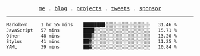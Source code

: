 <p align="center">
  <samp>
    <a href="https://everfu.cn">me</a> .
    <a href="https://bloh.everfu.cn">blog</a> .
    <a href="https://everfu.cn/projects/">projects</a> .
    <a href="https://twitter.com/everfu8">tweets</a> .
    <a href="https://ko-fi.com/everfu">sponsor</a>
  </samp>
</p>

---

<!--START_SECTION:waka-->

```txt
Markdown     1 hr 55 mins    ████████░░░░░░░░░░░░░░░░░   31.46 %
JavaScript   57 mins         ████░░░░░░░░░░░░░░░░░░░░░   15.71 %
Other        48 mins         ███▒░░░░░░░░░░░░░░░░░░░░░   13.20 %
Stylus       41 mins         ██▓░░░░░░░░░░░░░░░░░░░░░░   11.25 %
YAML         39 mins         ██▓░░░░░░░░░░░░░░░░░░░░░░   10.84 %
```

<!--END_SECTION:waka-->

